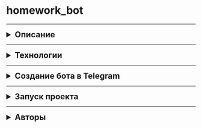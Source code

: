 # homework_bot
***
<details>
    <summary style="font-size: 16pt; font-weight: bold">Описание</summary>
  Бот делает запрос к API сервиса Яндекс.Практикум 
для получения информации о текущем статусе домашней работы.
</details>

***
<details>
    <summary style="font-size: 16pt; font-weight: bold">Технологии</summary>

* Python 3.7
* Python-telegram-bot 13.7

</details>

***
<details>
    <summary style="font-size: 16pt; font-weight: bold">Создание бота в Telegram</summary>
- создайте бота в telegram([см. официальную документацию](https://core.telegram.org/bots)) и 
получите token,
- узнайте свой chat_id,
- создайте файл .env и занесите данные вашего chat_id, token и practicum_token
для переменного окружения (пример в файле .env.example)
</details>

****
<details>
    <summary style="font-size: 16pt; font-weight: bold">Запуск проекта</summary>
  Клонировать репозиторий и перейти в него в командной строке:
```
git clone https://github.com/Maxon57/homework_bot.git
```
Создать и активировать виртуальное окружение:
```
python3 -m venv venv
```
```
source venv/bin/activate
```
```
python3 -m pip install --upgrade pip
```
Установить зависимости из файла requirements.txt:
```
pip install -r requirements.txt
```
Запустить проект:
```
python3 homewok.py runserver
```
</details>

***
<details>
    <summary style="font-size: 16pt; font-weight: bold">Авторы</summary>
  * [Максим Игнатов](https://github.com/Maxon57)
</details>



